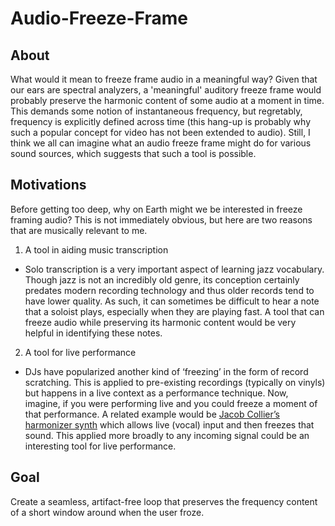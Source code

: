 # Audio-Freeze-Frame

## About

What would it mean to freeze frame audio in a meaningful way? Given that our ears are spectral analyzers, a 'meaningful' auditory freeze frame would probably preserve the harmonic content of some audio at a moment in time. This demands some notion of instantaneous frequency, but regretably, frequency is explicitly defined across time (this hang-up is probably why such a popular concept for video has not been extended to audio). Still, I think we all can imagine what an audio freeze frame might do for various sound sources, which suggests that such a tool is possible.

## Motivations

Before getting too deep, why on Earth might we be interested in freeze framing audio? This is not immediately obvious, but here are two reasons that are musically relevant to me.

1. A tool in aiding music transcription
- Solo transcription is a very important aspect of learning jazz vocabulary. Though jazz is not an incredibly old genre, its conception certainly predates modern recording technology and thus older records tend to have lower quality. As such, it can sometimes be difficult to hear a note that a soloist plays, especially when they are playing fast. A tool that can freeze audio while preserving its harmonic content would be very helpful in identifying these notes.

2. A tool for live performance
- DJs have popularized another kind of ‘freezing’ in the form of record scratching. This is applied to pre-existing recordings (typically on vinyls) but happens in a live context as a performance technique. Now, imagine, if you were performing live and you could freeze a moment of that performance. A related example would be [Jacob Collier’s harmonizer synth](https://youtu.be/PHkKMJ6DCZQ?si=lfv_GjRV-hZ36FMl&t=41) which allows live (vocal) input and then freezes that sound. This applied more broadly to any incoming signal could be an interesting tool for live performance.

## Goal

Create a seamless, artifact-free loop that preserves the frequency content of a short window around when the user froze.
